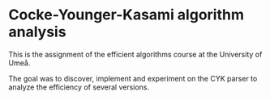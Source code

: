 # Cocke-Younger-Kasami algorithm analysis

This is the assignment of the efficient algorithms course at the University of Umeå.

The goal was to discover, implement and experiment on the CYK parser to analyze the efficiency of several versions.
